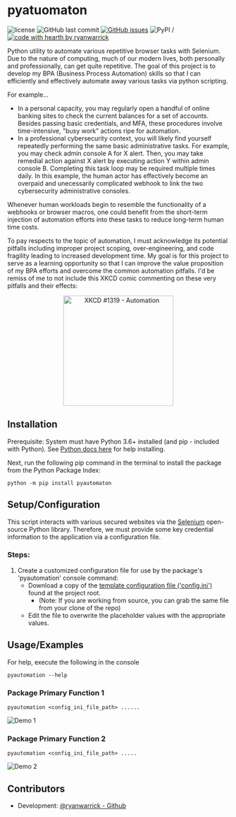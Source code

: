 # pyatuomaton

<!--
<p align="center">
    <img alt="pyautomation logo" src="https://github.com/ryanwarrick/pyautomaton/blob/master/docs/images/pyautomaton.png?raw=true" height="100">
</p>
-->

![license](https://img.shields.io/github/license/ryanwarrick/pyautomaton)
![GitHub last commit](https://img.shields.io/github/last-commit/ryanwarrick/pyautomaton)
[![GitHub issues](https://img.shields.io/github/issues/ryanwarrick/pyautomaton)](https://github.com/ryanwarrick/pyautomaton/issues)
![PyPI](https://img.shields.io/pypi/v/pyautomaton)
/[![code with hearth by ryanwarrick](https://img.shields.io/badge/%3C%2F%3E%20with%20%E2%99%A5%20by-ryanwarrick-ff1414.svg?style=flat-square)](https://github.com/ryanwarrick)

Python utility to automate various repetitive browser tasks with Selenium. Due to the nature of computing, much of our modern lives, both personally and professionally, can get quite repetitive. The goal of this project is to develop my BPA (Business Process Automation) skills so that I can efficiently and effectively automate away various tasks via python scripting.

For example...
* In a personal capacity, you may regularly open a handful of online banking sites to check the current balances for a set of accounts. Besides passing basic credentials, and MFA, these procedures involve time-intensive, "busy work" actions ripe for automation.
* In a professional cybersecurity context, you will likely find yourself repeatedly performing the same basic administrative tasks. For example, you may check admin console A for X alert. Then, you may take remedial action against X alert by executing action Y within admin console B. Completing this task loop may be required multiple times daily. In this example, the human actor has effectively become an overpaid and unecessarily complicated webhook to link the two cybersecurity administrative consoles.

Whenever human workloads begin to resemble the functionality of a webhooks or browser macros, one could benefit from the short-term injection of automation efforts into these tasks to reduce long-term human time costs.

To pay respects to the topic of automation, I must acknowledge its potential pitfalls including improper project scoping, over-engineering, and code fragility leading to increased development time. My goal is for this project to serve as a learning opportunity so that I can improve the value proposition of my BPA efforts and overcome the common automation pitfalls. I'd be  remiss of me to not include this XKCD comic commenting on these very pitfalls and their effects:

<p align="center">
    <img alt="XKCD #1319 - Automation" src="https://imgs.xkcd.com/comics/automation.png" height="250">
</p>

  
## Installation

Prerequisite: System must have Python 3.6+ installed (and pip - included with Python). See [Python docs here](https://wiki.python.org/moin/BeginnersGuide/Download) for help installing.

Next, run the following pip command in the terminal to install the package from the Python Package Index:
```
python -m pip install pyautomaton
```

<!--See gif illustrating pip install of the package:
![Install Demo](docs/images/install_demo.gif)
-->

## Setup/Configuration

This script interacts with various secured websites via the [Selenium](https://github.com/SeleniumHQ/selenium) open-source Python library. Therefore, we must provide some key credential information to the application via a configuration file.

### Steps: 
1) Create a customized configuration file for use by the package's 'pyautomation' console command:
    * Download a copy of the [template configuration file ('config.ini') ](https://github.com/ryanwarrick/pyautomation/blob/master/config.ini) found  at the project root.
        * (Note: If you are working from source, you can grab the same file from your clone of the repo)
    * Edit the file to overwrite the placeholder values with the appropriate values.

<!--	
See example below...

```
[DEFAULT]
email = ABCDEFGHI
username = XYZJKL
```
-->

## Usage/Examples

For help, execute the following in the console
```
pyautomation --help
```
### Package Primary Function 1
```
pyautomation <config_ini_file_path> ......
```
![Demo 1](docs/images/demo_1.gif)

### Package Primary Function 2
```
pyautomation <config_ini_file_path> .....
```
![Demo 2](docs/images/demo_2.gif)

  
## Contributors

- Development: [@ryanwarrick - Github](https://www.github.com/ryanwarrick)